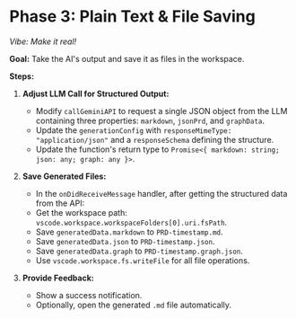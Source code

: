 # Phase 3: Plain Text & File Saving

*Vibe: Make it real!*

**Goal:** Take the AI's output and save it as files in the workspace.

**Steps:**

1. **Adjust LLM Call for Structured Output:**
    * Modify `callGeminiAPI` to request a single JSON object from the LLM containing three properties: `markdown`, `jsonPrd`, and `graphData`.
    * Update the `generationConfig` with `responseMimeType: "application/json"` and a `responseSchema` defining the structure.
    * Update the function's return type to `Promise<{ markdown: string; json: any; graph: any }>`.

2. **Save Generated Files:**
    * In the `onDidReceiveMessage` handler, after getting the structured data from the API:
    * Get the workspace path: `vscode.workspace.workspaceFolders[0].uri.fsPath`.
    * Save `generatedData.markdown` to `PRD-timestamp.md`.
    * Save `generatedData.json` to `PRD-timestamp.json`.
    * Save `generatedData.graph` to `PRD-timestamp.graph.json`.
    * Use `vscode.workspace.fs.writeFile` for all file operations.

3. **Provide Feedback:**
    * Show a success notification.
    * Optionally, open the generated `.md` file automatically.
